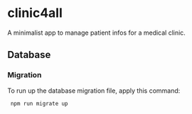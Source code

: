 # clinic4all
A minimalist app to manage patient infos for a medical clinic.

## Database
### Migration
To run up the database migration file, apply this command:

` npm run migrate up`
